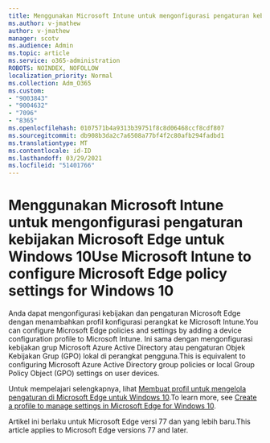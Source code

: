 ```yaml
---
title: Menggunakan Microsoft Intune untuk mengonfigurasi pengaturan kebijakan Microsoft Edge untuk Windows 10
ms.author: v-jmathew
author: v-jmathew
manager: scotv
ms.audience: Admin
ms.topic: article
ms.service: o365-administration
ROBOTS: NOINDEX, NOFOLLOW
localization_priority: Normal
ms.collection: Adm_O365
ms.custom:
- "9003843"
- "9004632"
- "7096"
- "8365"
ms.openlocfilehash: 0107571b4a9313b39751f8c8d06468ccf8cdf807
ms.sourcegitcommit: db908b3da2c7a6508a77bf4f2c80afb294fadbd1
ms.translationtype: MT
ms.contentlocale: id-ID
ms.lasthandoff: 03/29/2021
ms.locfileid: "51401766"
---
```

# <a name="use-microsoft-intune-to-configure-microsoft-edge-policy-settings-for-windows-10"></a><span data-ttu-id="267c8-102">Menggunakan Microsoft Intune untuk mengonfigurasi pengaturan kebijakan Microsoft Edge untuk Windows 10</span><span class="sxs-lookup"><span data-stu-id="267c8-102">Use Microsoft Intune to configure Microsoft Edge policy settings for Windows 10</span></span>

<span data-ttu-id="267c8-103">Anda dapat mengonfigurasi kebijakan dan pengaturan Microsoft Edge dengan menambahkan profil konfigurasi perangkat ke Microsoft Intune.</span><span class="sxs-lookup"><span data-stu-id="267c8-103">You can configure Microsoft Edge policies and settings by adding a device configuration profile to Microsoft Intune.</span></span> <span data-ttu-id="267c8-104">Ini sama dengan mengonfigurasi kebijakan grup Microsoft Azure Active Directory atau pengaturan Objek Kebijakan Grup (GPO) lokal di perangkat pengguna.</span><span class="sxs-lookup"><span data-stu-id="267c8-104">This is equivalent to configuring Microsoft Azure Active Directory group policies or local Group Policy Object (GPO) settings on user devices.</span></span>

<span data-ttu-id="267c8-105">Untuk mempelajari selengkapnya, lihat [Membuat profil untuk mengelola pengaturan di Microsoft Edge untuk Windows 10](https://go.microsoft.com/fwlink/?linkid=2133700).</span><span class="sxs-lookup"><span data-stu-id="267c8-105">To learn more, see [Create a profile to manage settings in Microsoft Edge for Windows 10](https://go.microsoft.com/fwlink/?linkid=2133700).</span></span>

<span data-ttu-id="267c8-106">Artikel ini berlaku untuk Microsoft Edge versi 77 dan yang lebih baru.</span><span class="sxs-lookup"><span data-stu-id="267c8-106">This article applies to Microsoft Edge versions 77 and later.</span></span>
